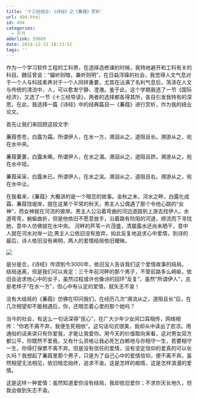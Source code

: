 ```yaml
---
title: '十三经结业:《诗经》之《蒹葭》赏析'
url: 494.html
id: 494
categories:
  - 岁月
abbrlink: 59689
date: 2014-12-31 18:13:52
tags: ''
---
```


作为一个学习软件工程的工科男，在选择选修课的时候，我特地避开和工科有关的科目。魏征曾说：“偏听则暗，兼听则明”，在日益浮躁的社会，我觉得人文气息对于一个人与科技素养对于一个人同样重要，尤其在沾满了名利气息后，荡涤在人文与传统的清流中，人，可以愈发宁静、澄澈。鉴于此，这个学期我选了一节《国际经济》，又选了一节《十三经导读》，两者的选择都各得其所，各自引发我特有的深思。在此，我选择一篇《诗经》中的经典篇目—《蒹葭》进行赏析，作为我的结业论文。

首先让我们来回顾这段文字:

蒹葭苍苍，白露为霜。所谓伊人，在水一方，溯洄从之，道阻且长。溯游从之，宛在水中央。

蒹葭萋萋，白露未晞。所谓伊人，在水之湄。溯洄从之，道阻且跻。溯游从之，宛在水中坻。

蒹葭采采，白露未已。所谓伊人，在水之涘。溯洄从之，道阻且右。溯游从之，宛在水中沚。

在我看来，《蒹葭》大概讲的是一个暗恋的故事。金秋之末，河水之畔，白露化成霜，蒹葭饶堤岸，就在这某个平常的秋天，男主人公偶遇了那个令他心跳的“女神”，而女神就在河流的彼岸。男主人公沿着弯曲的河边道路到上游去找伊人。水道弯弯，蜿蜒曲折，但是他依旧不愿意放手，沿着路有险阻的河道，顺流而下寻找她，意中人仿佛就在水中央。 河畔的芦苇一片茂盛，清晨露水还尚未晒干，意中人就在河水对岸一边,男主人公依旧没有放弃，如此反复地追求心中爱情，到诗的最后，诗人依旧没有阐明，两人的爱情结局依旧暧昧。

![](http://baiyuan.wang/wp-content/uploads/2014/12/20141231101940_36327.jpg)

是分是合，《诗经》传颂到今3000年，依旧没人告诉我们这个爱情故事的结局。结局迷离，但是我们可以肯定：三千年前河畔的那个男子，不管前路多么崎岖，依旧会追求他心中的女子，虽然过程或许也像诗的回环“反复”，虽然“所谓伊人”，总是老样子“在水一方”，但心中有认定的爱情，就矢志不渝！

没有大结局的《蒹葭》仿佛在叩问我们，在经历几次“溯流从之，道阻且长”后，在几次相望却不能相遇后，你，还暗恋着心里的那个她吗？

当今的社会，有这么一句话深得“民心”，在广大少年少女间口耳相传，网络相传：“你若不离不弃，我便生死相依“。这句话句式很美，我却从中读出了悲凉。用通俗的话来讲只有你爱我，才能让我爱你。用今天的价值取向来看，这对男女双方都公平，你既然不爱我，又有什么资格让我必死乞白赖地与你相守一生，若要相守一生，你得打保票不离不弃。但是没有信任的爱情，没有坚定信仰的爱真的可以长久吗？我想起了蒹葭里那个男子，只是为了自己心中的爱情信仰，便不离不弃。虽然相望无法相见，依旧暗恋始终，追求不渝。这是怎样的痴情，这是怎样浪漫的爱情。

这是这样一种爱情：虽然知道爱你没有结局，我却依旧爱你；不求你天长地久，但我会做到矢志不渝。